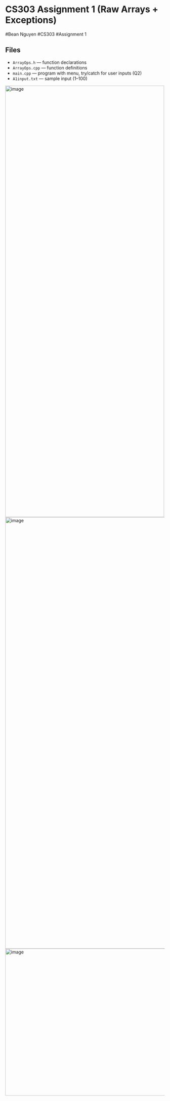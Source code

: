 # CS303 Assignment 1 (Raw Arrays + Exceptions)
#Bean Nguyen
#CS303
#Assignment 1
## Files
- `ArrayOps.h` — function declarations
- `ArrayOps.cpp` — function definitions
- `main.cpp` — program with menu, try/catch for user inputs (Q2)
- `A1input.txt` — sample input (1–100)

<img width="502" height="1362" alt="image" src="https://github.com/user-attachments/assets/9125729e-abfe-4199-99df-7a90db28d8bd" />
<img width="602" height="1362" alt="image" src="https://github.com/user-attachments/assets/e4447e89-77e3-4b46-a703-907e3bd01343" />
<img width="553" height="464" alt="image" src="https://github.com/user-attachments/assets/b81ef336-5890-421e-9795-3a04f379a850" />


